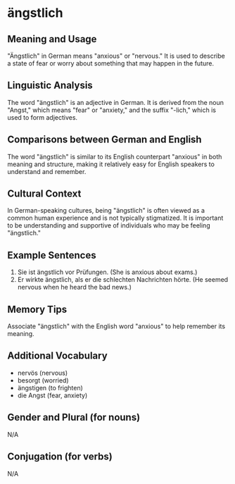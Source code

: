 # ängstlich
## Meaning and Usage
"Ängstlich" in German means "anxious" or "nervous." It is used to describe a state of fear or worry about something that may happen in the future.

## Linguistic Analysis
The word "ängstlich" is an adjective in German. It is derived from the noun "Angst," which means "fear" or "anxiety," and the suffix "-lich," which is used to form adjectives. 

## Comparisons between German and English
The word "ängstlich" is similar to its English counterpart "anxious" in both meaning and structure, making it relatively easy for English speakers to understand and remember.

## Cultural Context
In German-speaking cultures, being "ängstlich" is often viewed as a common human experience and is not typically stigmatized. It is important to be understanding and supportive of individuals who may be feeling "ängstlich."

## Example Sentences
1. Sie ist ängstlich vor Prüfungen. (She is anxious about exams.)
2. Er wirkte ängstlich, als er die schlechten Nachrichten hörte. (He seemed nervous when he heard the bad news.)

## Memory Tips
Associate "ängstlich" with the English word "anxious" to help remember its meaning.

## Additional Vocabulary
- nervös (nervous)
- besorgt (worried)
- ängstigen (to frighten)
- die Angst (fear, anxiety)

## Gender and Plural (for nouns)
N/A

## Conjugation (for verbs)
N/A